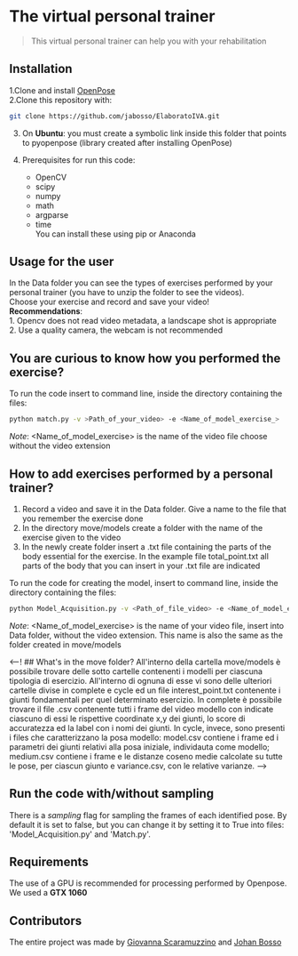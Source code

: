 # The virtual personal trainer
>This virtual personal trainer can help you with your rehabilitation 

## Installation

1.Clone and install [OpenPose](https://github.com/CMU-Perceptual-Computing-Lab/openpose)<br>
2.Clone this repository with:
```sh
git clone https://github.com/jabosso/ElaboratoIVA.git 
```
3. On **Ubuntu**: you must create a symbolic link inside this folder that points to pyopenpose (library  created after installing OpenPose)

4. Prerequisites for run this code:
    * OpenCV  
    * scipy   
    * numpy 
    * math 
    * argparse 
    * time<br>You can install these using pip or Anaconda

## Usage for the user
In the Data folder you can see the types of exercises performed by your personal trainer (you have to unzip the folder to see the videos).<br>
Choose your exercise and record and save your video!<br>
**Recommendations**:<br> 
    1. Opencv does not read video metadata, a landscape shot is appropriate<br>
    2. Use a quality camera, the webcam is not recommended
    
## You are curious to know how you performed the exercise?
To run the code insert to command line, inside the directory containing the files:
```sh
python match.py -v >Path_of_your_video> -e <Name_of_model_exercise_>
```
*Note*: <Name_of_model_exercise> is the name of the video file choose without the video extension

## How to add exercises performed by a personal trainer?
1. Record a video and save it in the Data folder. Give a name to the file that you remember the exercise done<br>
2. In the directory move/models create a folder with the name of the exercise given to the video<br>
3. In the newly create folder insert a .txt file containing the parts of the body essential for the exercise. In the example file total_point.txt all parts of the body that you can insert in your .txt file are indicated<br>

To run the code for creating the model, insert to command line, inside the directory containing the files:
```sh
python Model_Acquisition.py -v <Path_of_file_video> -e <Name_of_model_exercise>
```
*Note*: <Name_of_model_exercise> is the name of your video file, insert into Data folder, without the video extension. This name is also the same as the folder created in move/models

<--! ## What's in the move folder?
All'interno della cartella move/models è possibile trovare delle sotto cartelle contenenti i modelli per ciascuna tipologia di esercizio. All'interno di ognuna di esse vi sono delle ulteriori cartelle divise in complete e cycle ed un file interest_point.txt contenente i giunti fondamentali per quel determinato esercizio. In complete è possibile trovare il file .csv contenente tutti i frame del video modello con indicate ciascuno di essi le rispettive coordinate x,y dei giunti, lo score di accuratezza ed la label con i nomi dei giunti. In cycle, invece, sono presenti i files che caratterizzano la posa modello: model.csv contiene i frame ed i parametri dei giunti relativi alla posa iniziale, individauta come modello; medium.csv contiene i frame e le distanze coseno medie calcolate su tutte le pose, per ciascun giunto e variance.csv, con le relative varianze. -->

## Run the code with/without sampling 
There is a _sampling_ flag for sampling the frames of each identified pose. By default it is set to false, but you can change it by setting it to True into files: 'Model_Acquisition.py' and 'Match.py'.

## Requirements
The use of a GPU is recommended for processing performed by Openpose. We used a **GTX 1060**

## Contributors

The entire project was made by [Giovanna Scaramuzzino](https://github.com/ScaramuzzinoGiovanna) and [Johan Bosso](https://github.com/jabosso)

